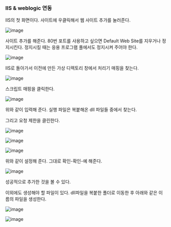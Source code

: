 ### IIS & weblogic 연동

IIS의 첫 화면이다. 사이트에 우클릭해서 웹 사이트 추가를 눌러준다.

![image](https://user-images.githubusercontent.com/38831314/155096685-19c8be15-0136-4d0d-9235-10d45125c6e7.png)

사이트 추가를 해준다. 80번 포트를 사용하고 싶으면 Default Web Site를 지우거나 정지시킨다. 정지시킬 때는 응용 프로그램 풀에서도 정지시켜 주어야 한다.

![image](https://user-images.githubusercontent.com/38831314/155096755-a2d4f6fa-2c9a-489b-a1fd-d9fb3e7025f5.png)

IIS로 돌아가서 이전에 만든 가상 디렉토리 창에서 처리기 매핑을 찾는다.

![image](https://user-images.githubusercontent.com/38831314/155096861-538e2c14-2d70-43ee-9e95-5cc03e0db2e8.png)

스크립트 매핑을 클릭한다.

![image](https://user-images.githubusercontent.com/38831314/155096920-46d5f40c-2013-49d0-aa74-23cd7c7b8554.png)

위와 같이 입력해 준다. 실행 파일은 복붙해온 dll 파일들 중에서 찾는다.

그리고 요청 제한을 클린한다.

![image](https://user-images.githubusercontent.com/38831314/155096977-48992573-694d-4d5b-8b46-1367fabd8cb6.png)

![image](https://user-images.githubusercontent.com/38831314/155097012-20076872-fc46-465f-9a98-b5b96c83a47f.png)

![image](https://user-images.githubusercontent.com/38831314/155097041-ac6b3c7c-4d43-4f60-aad1-d11c6f0743a5.png)

위와 같이 설정해 준다. 그대로 확인-확인-예 해준다.

![image](https://user-images.githubusercontent.com/38831314/155097109-aaeb175f-4f02-4ea2-b063-9a0b5d92f104.png)

성공적으로 추가한 것을 볼 수 있다.

이외에도 생성해야 할 파일이 있다. dll파일을 복붙한 폴더로 이동한 후 아래와 같은 이름의 파일을 생성한다.

![image](https://user-images.githubusercontent.com/38831314/155097180-931b4422-f7aa-400f-981a-0557ae53eb7c.png)

![image](https://user-images.githubusercontent.com/38831314/155097618-a26e3367-6fcb-4789-bc6e-9c31b4482f16.png)



